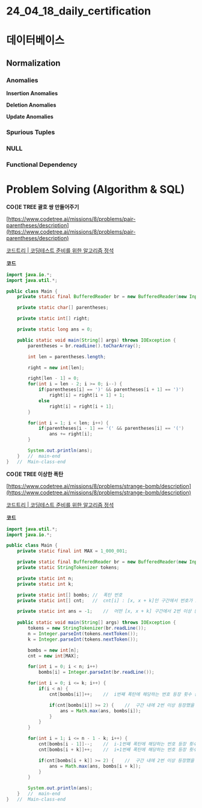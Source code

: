 # 24_04_18_daily_certification

# 데이터베이스

## Normalization

### Anomalies

**Insertion Anomalies**

**Deletion Anomalies**

**Update Anomalies**

### Spurious Tuples

### NULL

### Functional Dependency

# Problem Solving (Algorithm & SQL)

**CO{)E TREE 괄호 쌍 만들어주기**

[https://www.codetree.ai/missions/8/problems/pair-parentheses/description](https://www.codetree.ai/missions/8/problems/pair-parentheses/description)

[코드트리 | 코딩테스트 준비를 위한 알고리즘 정석](https://www.codetree.ai/missions/8/problems/pair-parentheses/description)

**코드**

```java
import java.io.*;
import java.util.*;

public class Main {
    private static final BufferedReader br = new BufferedReader(new InputStreamReader(System.in));

    private static char[] parentheses;

    private static int[] right;

    private static long ans = 0;

    public static void main(String[] args) throws IOException {
        parentheses = br.readLine().toCharArray();

        int len = parentheses.length;

        right = new int[len];

        right[len - 1] = 0;
        for(int i = len - 2; i >= 0; i--) {
            if(parentheses[i] == ')' && parentheses[i + 1] == ')')
                right[i] = right[i + 1] + 1;
            else
                right[i] = right[i + 1];
        }

        for(int i = 1; i < len; i++) {
            if(parentheses[i - 1] == '(' && parentheses[i] == '(')
                ans += right[i];
        }

        System.out.println(ans);
    }   //  main-end
}   //  Main-class-end
```

**CO{)E TREE 이상한 폭탄**

[https://www.codetree.ai/missions/8/problems/strange-bomb/description](https://www.codetree.ai/missions/8/problems/strange-bomb/description)

[코드트리 | 코딩테스트 준비를 위한 알고리즘 정석](https://www.codetree.ai/missions/8/problems/strange-bomb/description)

**코드**

```java
import java.util.*;
import java.io.*;

public class Main {
    private static final int MAX = 1_000_001;

    private static final BufferedReader br = new BufferedReader(new InputStreamReader(System.in));
    private static StringTokenizer tokens;

    private static int n;
    private static int k;

    private static int[] bombs; //  폭탄 번호
    private static int[] cnt;   //  cnt[i] : [x, x + k]인 구간에서 번호가 i인 폭탄 등장 횟수

    private static int ans = -1;    //  어떤 [x, x + k] 구간에서 2번 이상 등장한 폭탄 중 가장 번호가 큰 폭탄 번호
    
    public static void main(String[] args) throws IOException {
        tokens = new StringTokenizer(br.readLine());
        n = Integer.parseInt(tokens.nextToken());
        k = Integer.parseInt(tokens.nextToken());

        bombs = new int[n];
        cnt = new int[MAX];

        for(int i = 0; i < n; i++)
            bombs[i] = Integer.parseInt(br.readLine());

        for(int i = 0; i <= k; i++) {
            if(i < n) {
                cnt[bombs[i]]++;    //  i번째 폭탄에 해당하는 번호 등장 횟수 증가

                if(cnt[bombs[i]] >= 2) {    //  구간 내에 2번 이상 등장했을 경우
                    ans = Math.max(ans, bombs[i]);
                }
            }
        }

        for(int i = 1; i <= n - 1 - k; i++) {
            cnt[bombs[i - 1]]--;    //  i-1번째 폭탄에 해당하는 번호 등장 횟수 1 감소
            cnt[bombs[i + k]]++;    //  i+1번째 폭탄에 해당하는 번호 등장 횟수 1 증가

            if(cnt[bombs[i + k]] >= 2) {    //  구간 내에 2번 이상 등장했을 경우
                ans = Math.max(ans, bombs[i + k]);
            }
        }

        System.out.println(ans);
    }   //  main-end
}   //  Main-class-end
```
